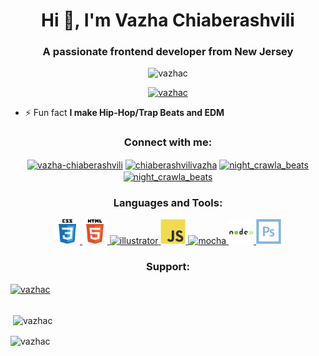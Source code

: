 <h1 align="center">Hi 👋, I'm Vazha Chiaberashvili</h1>
<h3 align="center">A passionate frontend developer from New Jersey</h3>

<p align="center"> <img src="https://komarev.com/ghpvc/?username=vazhac&label=Profile%20views&color=0e75b6&style=flat"
        alt="vazhac" /> </p>

<p align="center"> <a href="https://github.com/ryo-ma/github-profile-trophy"><img
            src="https://github-profile-trophy.vercel.app/?username=vazhac" alt="vazhac" /></a> </p>

- ⚡ Fun fact **I make Hip-Hop/Trap Beats and EDM**

<h3 align="center">Connect with me:</h3>
<p align="center">
    <a href="https://www.linkedin.com/in/vazha-chiaberashvili-715622b3/" target="blank"><img align="center"
            src="https://cdn.worldvectorlogo.com/logos/linkedin-icon-2.svg" alt="vazha-chiaberashvili" height="30"
            width="40" /></a>
    <a href="https://fb.com/chiaberashvilivazha" target="blank"><img align="center"
            src="https://cdn.worldvectorlogo.com/logos/facebook-4.svg" alt="chiaberashvilivazha" height="30"
            width="40" /></a>
    <a href="https://instagram.com/night_crawla_beats" target="blank"><img align="center"
            src="https://upload.wikimedia.org/wikipedia/commons/9/96/Instagram.svg" alt="night_crawla_beats" height="30"
            width="40" /></a>
<a href="https://soundcloud.com/ognc" target="blank"><img align="center"
        src="https://cdn.worldvectorlogo.com/logos/soundcloud.svg" alt="night_crawla_beats" height="30"
        width="40" /></a>
</p>

<h3 align="center">Languages and Tools:</h3>
<p align="center"> <a href="https://www.w3schools.com/css/" target="_blank"> <img
            src="https://raw.githubusercontent.com/devicons/devicon/master/icons/css3/css3-original-wordmark.svg"
            alt="css3" width="40" height="40" /> </a> <a href="https://www.w3.org/html/" target="_blank"> <img
            src="https://raw.githubusercontent.com/devicons/devicon/master/icons/html5/html5-original-wordmark.svg"
            alt="html5" width="40" height="40" /> </a> <a href="https://www.adobe.com/in/products/illustrator.html"
        target="_blank"> <img src="https://www.vectorlogo.zone/logos/adobe_illustrator/adobe_illustrator-icon.svg"
            alt="illustrator" width="40" height="40" /> </a> <a
        href="https://developer.mozilla.org/en-US/docs/Web/JavaScript" target="_blank"> <img
            src="https://raw.githubusercontent.com/devicons/devicon/master/icons/javascript/javascript-original.svg"
            alt="javascript" width="40" height="40" /> </a> <a href="https://mochajs.org" target="_blank"> <img
            src="https://www.vectorlogo.zone/logos/mochajs/mochajs-icon.svg" alt="mocha" width="40" height="40" /> </a>
    <a href="https://nodejs.org" target="_blank"> <img
            src="https://raw.githubusercontent.com/devicons/devicon/master/icons/nodejs/nodejs-original-wordmark.svg"
            alt="nodejs" width="40" height="40" /> </a> <a href="https://www.photoshop.com/en" target="_blank"> <img
            src="https://raw.githubusercontent.com/devicons/devicon/master/icons/photoshop/photoshop-line.svg"
            alt="photoshop" width="40" height="40" /> </a>
</p>

<h3 align="center">Support:</h3>
<p><a href="https://www.buymeacoffee.com/vazhac"> <img align="center"
            src="https://cdn.buymeacoffee.com/buttons/v2/default-yellow.png" height="50" width="210" alt="vazhac" /></a>
<br><br>
</p>
<p>&nbsp;<img align="center" src="https://github-readme-stats.vercel.app/api?username=vazhac&show_icons=true&locale=en"
        alt="vazhac" /></p>

<p><img align="center" src="https://github-readme-streak-stats.herokuapp.com/?user=vazhac&" alt="vazhac" /></p>

